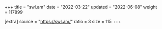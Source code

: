 +++
title = "swl.am"
date = "2022-03-22"
updated = "2022-06-08"
weight = 117899

[extra]
source = "https://swl.am/"
ratio = 3
size = 115
+++
